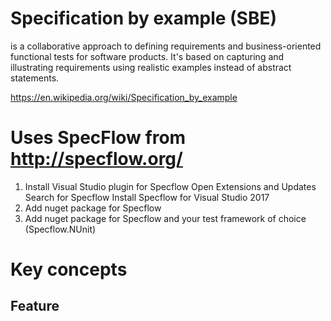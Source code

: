 # Specification by example (SBE) 
is a collaborative approach to defining requirements and business-oriented functional tests for software products.
It's based on capturing and illustrating requirements using realistic examples instead of abstract statements.

https://en.wikipedia.org/wiki/Specification_by_example

# Uses SpecFlow from http://specflow.org/
1. Install Visual Studio plugin for Specflow
	Open Extensions and Updates
	Search for Specflow
	Install Specflow for Visual Studio 2017
2.	Add nuget package for Specflow
3.  Add nuget package for Specflow and your test framework of choice (Specflow.NUnit)

# Key concepts
## Feature